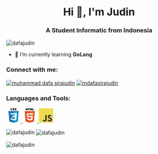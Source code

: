 <h1 align="center">Hi 👋, I'm Judin</h1>
<h3 align="center">A Student Informatic from Indonesia</h3>

<p align="left"> <img src="https://komarev.com/ghpvc/?username=dafajudin&label=Profile%20views&color=0e75b6&style=flat" alt="dafajudin" /> </p>

- 🌱 I’m currently learning **GoLang**

<h3 align="left">Connect with me:</h3>
<p align="left">
<a href="https://linkedin.com/in/muhammad dafa sirajudin" target="blank"><img align="center" src="https://raw.githubusercontent.com/rahuldkjain/github-profile-readme-generator/master/src/images/icons/Social/linked-in-alt.svg" alt="muhammad dafa sirajudin" height="30" width="40" /></a>
<a href="https://instagram.com/mdafasirajudin" target="blank"><img align="center" src="https://raw.githubusercontent.com/rahuldkjain/github-profile-readme-generator/master/src/images/icons/Social/instagram.svg" alt="mdafasirajudin" height="30" width="40" /></a>
</p>

<h3 align="left">Languages and Tools:</h3>
<p align="left"> <a href="https://www.w3schools.com/css/" target="_blank" rel="noreferrer"> <img src="https://raw.githubusercontent.com/devicons/devicon/master/icons/css3/css3-original-wordmark.svg" alt="css3" width="40" height="40"/> </a> <a href="https://www.w3.org/html/" target="_blank" rel="noreferrer"> <img src="https://raw.githubusercontent.com/devicons/devicon/master/icons/html5/html5-original-wordmark.svg" alt="html5" width="40" height="40"/> </a> <a href="https://developer.mozilla.org/en-US/docs/Web/JavaScript" target="_blank" rel="noreferrer"> <img src="https://raw.githubusercontent.com/devicons/devicon/master/icons/javascript/javascript-original.svg" alt="javascript" width="40" height="40"/> </a> </p>

<p><img align="left" src="https://github-readme-stats.vercel.app/api/top-langs?username=dafajudin&show_icons=true&locale=en&layout=compact" alt="dafajudin" /></p>

<p>&nbsp;<img align="center" src="https://github-readme-stats.vercel.app/api?username=dafajudin&show_icons=true&locale=en" alt="dafajudin" /></p>

<p><img align="center" src="https://github-readme-streak-stats.herokuapp.com/?user=dafajudin&" alt="dafajudin" /></p>
